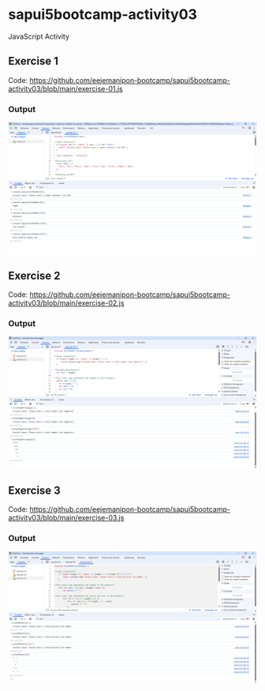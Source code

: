 # sapui5bootcamp-activity03
JavaScript Activity

## Exercise 1
Code:  https://github.com/eejemanipon-bootcamp/sapui5bootcamp-activity03/blob/main/exercise-01.js
### Output  
![Alt text](resources/exercise-01-output.png)

## Exercise 2
Code:  https://github.com/eejemanipon-bootcamp/sapui5bootcamp-activity03/blob/main/exercise-02.js
### Output  
![Alt text](resources/exercise-02-output.png)

## Exercise 3
Code:  https://github.com/eejemanipon-bootcamp/sapui5bootcamp-activity03/blob/main/exercise-03.js
### Output  
![Alt text](resources/exercise-03-output.png)